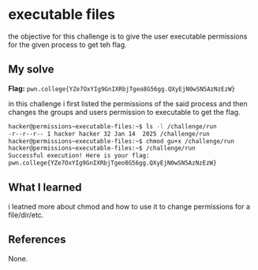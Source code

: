 # executable files
the objective for this challenge is to give the user executable permissions for the given process to get teh flag.

## My solve
**Flag:** `pwn.college{YZe7OxYIg9GnIXRbjTgeo8G56gg.QXyEjN0wSN5AzNzEzW}`

in this challenge i first listed the permissions of the said process and then changes the groups and users permission to executable to get the flag.
```bash
hacker@permissions~executable-files:~$ ls -l /challenge/run
-r--r--r-- 1 hacker hacker 32 Jan 14  2025 /challenge/run
hacker@permissions~executable-files:~$ chmod gu+x /challenge/run
hacker@permissions~executable-files:~$ /challenge/run
Successful execution! Here is your flag:
pwn.college{YZe7OxYIg9GnIXRbjTgeo8G56gg.QXyEjN0wSN5AzNzEzW}
```

## What I learned
i leatned more about chmod and how to use it to change permissions for a file/dir/etc.

## References 
None.
